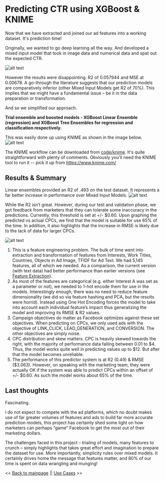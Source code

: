 # Predicting CTR using XGBoost & KNIME

Now that we have extracted and joined our ad features into a working dataset. It's prediction time! 

Originally, we wanted to go deep learning all the way. And developed a mixed input model that took in image data and numerical data and spat out the expected CTR. 

![alt text](https://github.com/skybe077/Facebook_Ad_CTR_predictor/blob/master/images/mixed_model.jpg)

However the results were disappointing. R2 of 0.057944 and MSE at 0.00678. A go-through the literature suggests that our prediction models are comparatively inferior (other Mixed Input Models get R2 of 70%). This implies that we might have a fundamental issue – be it in the data preparation or transformation. 

And so we simplified our approach. 

**Trial ensemble and boosted models - XGBoost Linear Ensemble (regression) and XGBoost Tree Ensembles for regression and classification respectively.**

This was easily done up using KNIME as shown in the image below.
![alt text](https://github.com/skybe077/Facebook_Ad_CTR_predictor/blob/master/images/Overall.JPG)

The KNIME workflow can be downloaded from [code/knime](https://github.com/skybe077/Facebook_Ad_CTR_predictor/tree/master/code/knime). It's quite straightforward with plenty of comments. Obviously you'll need the KNIME tool to run it -- pick it up from https://www.knime.com/

## Results & Summary

Linear ensembles provided an R2 of .493 on the test dataset. It represents a far better increase in performance over Mixed Input Models.
![alt text](https://github.com/skybe077/Facebook_Ad_CTR_predictor/blob/master/images/results.png)

While the R2 isn’t great. However, during our test and validation phase, we got feedback from marketers that they can tolerate some inaccuracy in the predictions. Currently, this threshold is set at +/- $0.60. Upon graphing the predicted vs actual CPCs, we find that the model is suitable for use 65% of the time. In addition, it also highlights that the increase in RMSE is likely due to the lack of data for larger CPCs. 

![alt text](https://github.com/skybe077/Facebook_Ad_CTR_predictor/blob/master/images/spread.png)

1.	This is a feature engineering problem. The bulk of time went into extraction and transformation of features from Interests, Work Titles, Countries, Objects in Ad Image, TFIDF for Ad Text. We had 5,145 features, all of which we needed. As a comparison, the current version (with text data) had better performance than earlier versions (see [Feature Extraction](https://github.com/skybe077/Facebook_Ad_CTR_predictor/blob/master/Feature%20Extraction.md#in-a-nutshell)).
2.	As most of the features are categorical (e.g. either Interest A was set as a parameter or not), we needed to 1-hot encode them for use in the models. Interestingly enough, there was no need to reduce feature dimensionality (we did so via feature hashing and PCA, but the results were horrid). Instead using One Hot Encoding forces the model to take into account each individual feature’s impact thus generalizing the model and improving its RMSE & R2 values.
3.	Campaign objectives do matter as Facebook optimizes against these set objectives. When predicting on CPCs, we only used ads with the objective of LINK_CLICK, LEAD_GENERATION, and CONVERSION. The other objectives are simply noise.
4.	CPC distribution and skew matters. CPC is heavily skewed towards the right, with the majority of performance data falling between 0.01 to $4. Thus, the model works quite well in predicting values up to $12. But after that the model becomes unreliable.
5.	The performance of this predictor system is at R2 (0.49) & RMSE ($3.063). However, on speaking with the marketing team, they were actually OK if the system was able to predict CPCs within an offset of +/- $0.60. As such the model works about 65% of the time. 

## Last thoughts
Fascinating. 

I do not expect to compete with the ad platforms, which no doubt makes use of far greater volumes of features and ads to build far more accurate prediction models, this project has certainly shed some light on how marketers can perhaps “game” Facebook to get the most out of their marketing dollars.

The challenges faced in this project – trialing of models, many features to crunch – simply highlights that takes great effort and imagination to prepare the dataset for use. More importantly, simplicity rules over mixed models. It certainly drives home the message that features matter, and 80% of our time is spent on data wrangling and munging! 

<< [Back to mainpage](https://github.com/skybe077/Facebook_Ad_CTR_predictor) || [Use Cases](https://github.com/skybe077/Facebook_Ad_CTR_predictor/blob/master/Use%20Cases.MD) >>
